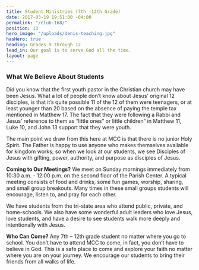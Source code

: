 ```yaml
---
title: Student Ministries (7th -12th Grade)
date: 2017-03-19 19:51:00 -04:00
permalink: "/club-168/"
position: 13
hero_image: "/uploads/denis-teaching.jpg"
hasHero: true
heading: Grades 9 through 12
lead_in: Our goal is to serve God all the time.
layout: page
---
```


### What We Believe About Students

Did you know that the first youth pastor in the Christian church may have been Jesus. What a lot of people don’t know about Jesus’ original 12 disciples, is that it’s quite possible 11 of the 12 of them were teenagers, or at least younger than 20 based on the absence of paying the temple tax mentioned in Matthew 17. The fact that they were following a Rabbi and Jesus’ reference to them as “little ones” or little children” in Matthew 11, Luke 10, and John 13 support that they were youth.

The main point we draw from this here at MCC is that there is no junior Holy Spirit. The Father is happy to use anyone who makes themselves available for kingdom works; so when we look at our students, we see Disciples of Jesus with gifting, power, authority, and purpose as disciples of Jesus.

**Coming to Our Meetings?**
We meet on Sunday mornings immediately from 10:30 a.m. - 12:00 p.m. on the second floor of the Parish Center. A typical meeting consists of food and drinks, some fun games, worship, sharing, and small group breakouts. Many times in these small groups students will encourage, listen to, and pray for each other.
 
We have students from the tri-state area who attend public, private, and home-schools. We also have some wonderful adult leaders who love Jesus, love students, and have a desire to see students walk more deeply and intentionally with Jesus.

**Who Can Come?**
Any 7th – 12th grade student no matter where you go to school. You don’t have to attend MCC to come, in fact, you don’t have to believe in God. This is a safe place to come and explore your faith no matter where you are on your journey. We encourage our students to bring their friends from all walks of life.
